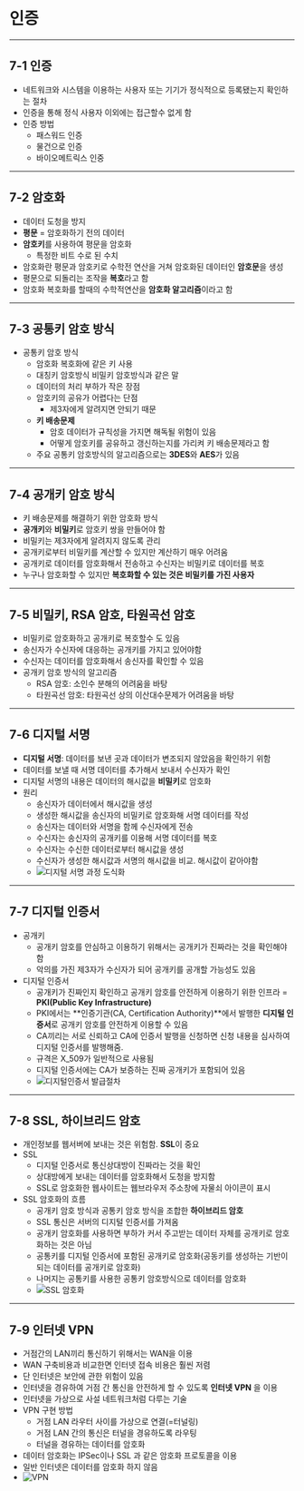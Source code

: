 # 인증

---

## 7-1 인증
- 네트워크와 시스템을 이용하는 사용자 또는 기기가 정식적으로 등록됐는지 확인하는 절차
- 인증을 통해 정식 사용자 이외에는 접근할수 없게 함
- 인증 방법
  - 패스워드 인증
  - 물건으로 인증
  - 바이오메트릭스 인중

---

## 7-2 암호화
- 데이터 도청을 방지
- **평문** = 암호화하기 전의 데이터
- **암호키**를 사용하여 평문을 암호화
  - 특정한 비트 수로 된 수치
- 암호화란 평문과 암호키로 수학전 연산을 거쳐 암호화된 데이터인 **암호문**을 생성
- 평문으로 되돌리는 조작을 **복호**라고 함
- 암호화 복호화를 할때의 수학적연산을 **암호화 알고리즘**이라고 함

---

## 7-3 공통키 암호 방식
- 공통키 암호 방식
  - 암호화 복호화에 같은 키 사용
  - 대칭키 암호방식 비밀키 암호방식과 같은 말
  - 데이터의 처리 부하가 작은 장점
  - 암호키의 공유가 어렵다는 단점
    - 제3자에게 알려지면 안되기 때문
  - **키 배송문제**
    - 암호 데이터가 규칙성을 가지면 해독될 위험이 있음
    - 어떻게 암호키를 공유하고 갱신하는지를 가리켜 키 배송문제라고 함
  - 주요 공통키 암호방식의 알고리즘으로는 **3DES**와 **AES**가 있음

---

## 7-4 공개키 암호 방식
- 키 배송문제를 해결하기 위한 암호화 방식
- **공개키**와 **비밀키**로 암호키 쌍을 만들어야 함
- 비밀키는 제3자에게 알려지지 않도록 관리
- 공개키로부터 비밀키를 계산할 수 있지만 계산하기 매우 어려움
- 공개키로 데이터를 암호화해서 전송하고 수신자는 비밀키로 데이터를 복호
- 누구나 암호화할 수 있지만 **복호화할 수 있는 것은 비밀키를 가진 사용자**

---

## 7-5 비밀키, RSA 암호, 타원곡선 암호
- 비밀키로 암호화하고 공개키로 복호할수 도 있음
- 송신자가 수신자에 대응하는 공개키를 가지고 있어야함
- 수신자는 데이터를 암호화해서 송신자를 확인할 수 있음
- 공개키 암호 방식의 알고리즘
  - RSA 암호: 소인수 분해의 어려움을 바탕
  - 타원곡선 암호: 타원곡선 상의 이산대수문제가 어려움을 바탕

---

## 7-6 디지털 서명
- **디지털 서명**: 데이터를 보낸 곳과 데이터가 변조되지 않았음을 확인하기 위함
- 데이터를 보낼 때 서명 데이터를 추가해서 보내서 수신자가 확인
- 디지털 서명의 내용은 데이터의 해시값을 **비밀키**로 암호화
- 원리
  - 송신자가 데이터에서 해시값을 생성
  - 생성한 해시값을 송신자의 비밀키로 암호화해 서명 데이터를 작성
  - 송신자는 데이터와 서명을 함께 수신자에게 전송
  - 수신자는 송신자의 공개키를 이용해 서명 데이터를 복호
  - 수신자는 수신한 데이터로부터 해시값을 생성
  - 수신자가 생성한 해시값과 서명의 해시값을 비교. 해시값이 같아야함
  - ![디지털 서명 과정 도식화](https://t1.daumcdn.net/cfile/tistory/2117354956E4E16F2B)

---

## 7-7 디지털 인증서
- 공개키
  - 공개키 암호를 안심하고 이용하기 위해서는 공개키가 진짜라는 것을 확인해야 함
  - 악의를 가진 제3자가 수신자가 되어 공개키를 공개할 가능성도 있음
- 디지털 인증서
  - 공개키가 진짜인지 확인하고 공개키 암호를 안전하게 이용하기 위한 인프라 = **PKI(Public Key Infrastructure)**
  - PKI에서는 **인증기관(CA, Certification Authority)**에서 발행한 **디지털 인증서**로 공개키 암호를 안전하게 이용할 수 있음
  - CA끼리는 서로 신뢰하고 CA에 인증서 발행을 신청하면 신청 내용을 심사하여 디지털 인증서를 발행해줌.
  - 규격은 X_509가 일반적으로 사용됨
  - 디지털 인증서에는 CA가 보증하는 진짜 공개키가 포함되어 있음
  - ![디지털인증서 발급절차](https://img1.daumcdn.net/thumb/R1280x0.fjpg/?fname=http://t1.daumcdn.net/brunch/service/user/JqQ/image/ExRET4uanuEa6wPp1piGbvq0n4s)

---

## 7-8 SSL, 하이브리드 암호
- 개인정보를 웹서버에 보내는 것은 위험함. **SSL**이 중요
- SSL
  - 디지털 인증서로 통신상대방이 진짜라는 것을 확인
  - 상대방에게 보내는 데이터를 암호화해서 도청을 방지함
  - SSL로 암호화한 웹사이트는 웹브라우저 주소창에 자물쇠 아이콘이 표시
- SSL 암호화의 흐름
  - 공개키 암호 방식과 공통키 암호 방식을 조합한 **하이브리드 암호**
  - SSL 통신은 서버의 디지털 인증서를 가져옴
  - 공개키 암호화를 사용하면 부하가 커서 주고받는 데이터 자체를 공개키로 암호화하는 것은 아님
  - 공통키를 디지털 인증서에 포함된 공개키로 암호화(공동키를 생성하는 기반이 되는 데이터를 공개키로 암호화)
  - 나머지는 공통키를 사용한 공통키 암호방식으로 데이터를 암호화
  - ![SSL 암호화](https://goodgid.github.io/assets/img/http/tls_ssl_2.png)

---

## 7-9 인터넷 VPN
- 거점간의 LAN끼리 통신하기 위해서는 WAN을 이용
- WAN 구축비용과 비교한면 인터넷 접속 비용은 훨씬 저렴
- 단 인터넷은 보안에 관한 위험이 있음
- 인터넷을 경유하여 거점 간 통신을 안전하게 할 수 있도록 **인터넷 VPN** 을 이용
- 인터넷을 가상으로 사설 네트워크처럼 다루는 기술
- VPN 구현 방법
  - 거점 LAN 라우터 사이를 가상으로 연결(=터널링)
  - 거점 LAN 간의 통신은 터널을 경유하도록 라우팅
  - 터널을 경유하는 데이터를 암호화
- 데이터 암호화는 IPSec이나 SSL 과 같은 암호화 프로토콜을 이용
- 일반 인터넷은 데이터를 암호화 하지 않음
- ![VPN](https://cdn.adguard.com/public/Adguard/Website/Images/seo/ko/how_vpn_3.jpg)
